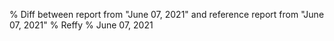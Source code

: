 % Diff between report from "June 07, 2021" and reference report from "June 07, 2021"
% Reffy
% June 07, 2021

